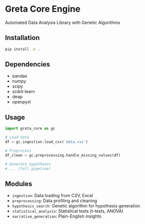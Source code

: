 # Greta Core Engine

Automated Data Analysis Library with Genetic Algorithms

## Installation

```bash
pip install -e .
```

## Dependencies

- pandas
- numpy
- scipy
- scikit-learn
- deap
- openpyxl

## Usage

```python
import greta_core as gc

# Load data
df = gc.ingestion.load_csv('data.csv')

# Preprocess
df_clean = gc.preprocessing.handle_missing_values(df)

# Generate hypotheses
# ... (full pipeline)
```

## Modules

- `ingestion`: Data loading from CSV, Excel
- `preprocessing`: Data profiling and cleaning
- `hypothesis_search`: Genetic algorithm for hypothesis generation
- `statistical_analysis`: Statistical tests (t-tests, ANOVA)
- `narrative_generation`: Plain-English insights